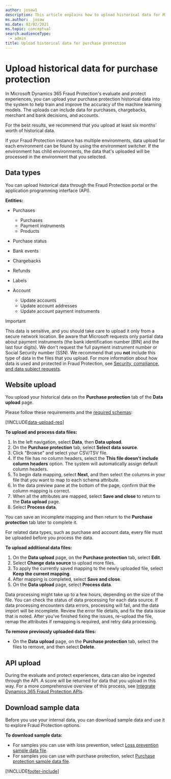 ```yaml
---
author: josaw1
description: This article explains how to upload historical data for Microsoft Dynamics 365 Fraud Protection.
ms.author:  josaw
ms.date: 02/02/2021
ms.topic: conceptual
search.audienceType:
  - admin
title: Upload historical data for purchase protection 
---
```


# Upload historical data for purchase protection 

In Microsoft Dynamics 365 Fraud Protection's evaluate and protect experiences, you can upload your purchase protection historical data into the system to help train and improve the accuracy of the machine learning models. The uploads can include data for purchases, chargebacks, merchant and bank decisions, and accounts.

For the best results, we recommend that you upload at least six months' worth of historical data.

If your Fraud Protection instance has multiple environments, data upload for each environment can be found by using the environment switcher. If the environment has child environments, the data that's uploaded will be processed in the environment that you selected.

## Data types

You can upload historical data through the Fraud Protection portal or the application programming interface (API).

**Entities:**

- Purchases

    - Purchases
    - Payment instruments
    - Products

- Purchase status
- Bank events
- Chargebacks
- Refunds
- Labels
- Account

    - Update accounts
    - Update account addresses
    - Update account payment instruments

> [!IMPORTANT]
> This data is sensitive, and you should take care to upload it only from a secure network location. Be aware that Microsoft requests only partial data about payment instruments (the bank identification number \[BIN\] and the last four digits). We don't request the full payment instrument number or Social Security number (SSN). We recommend that you **not** include this type of data in the files that you upload. For more information about how data is used and protected in Fraud Protection, see [Security, compliance, and data subject requests](security-compliance.md).

## Website upload

You upload your historical data on the **Purchase protection** tab of the **Data upload** page.

Please follow these requirements and the [required schemas](view-purchase-protection-schemas.md):

[!INCLUDE[data-upload-req](includes/data-upload-req.md)]

**To upload and process data files:**

1. In the left navigation, select **Data**, then **Data upload**.
1. On the **Purchase protection** tab, select **Select data source**.
1. Click "Browse" and select your CSV/TSV file.
1. If the file has no column headers, select the **This file doesn't include column headers** option. The system will automatically assign default column headers.
1. To begin data mapping, select **Next**, and then select the columns in your file that you want to map to each schema attribute.
1. In the data preview pane at the bottom of the page, confirm that the column mapping is correct.
1. When all the attributes are mapped, select **Save and close** to return to the **Data upload** page.
1. Select **Process data**.

You can save an incomplete mapping and then return to the **Purchase protection** tab later to complete it.

For related data types, such as purchase and account data, every file must be uploaded before you process the data.

**To upload additional data files:**

1. On the **Data upload** page, on the **Purchase protection** tab, select **Edit**.
1. Select **Change data source** to upload more files.
1. To apply the currently saved mapping to the newly uploaded file, select **Keep the current mapping**.
1. After mapping is completed, select **Save and close**.
1. On the **Data upload** page, select **Process data**.

Data processing might take up to a few hours, depending on the size of the file. You can check the status of data processing for each data source. If data processing encounters data errors, processing will fail, and the data import will be incomplete. Review the error file details, and fix the data issue that is noted. After you've finished fixing the issues, re-upload the file, remap the attributes if remapping is required, and retry data processing.

**To remove previously uploaded data files:**

- On the **Data upload** page, on the **Purchase protection** tab, select the files to remove, and then select **Delete**.

## API upload

During the evaluate and protect experiences, data can also be ingested through the API. A score will be returned for data that you upload in this way. For a more comprehensive overview of this process, see [Integrate Dynamics 365 Fraud Protection APIs](integrate-real-time-api.md).

## Download sample data

Before you use your internal data, you can download sample data and use it to explore Fraud Protection options.

**To download sample data:**

- For samples you can use with loss prevention, select [Loss prevention sample data file](https://download.microsoft.com/download/3/1/6/316b5f40-287d-48a3-ab3c-bf4c7a171cfc/LP1.zip).
- For samples you can use with purchase protection, select [Purchase protection sample data file](https://download.microsoft.com/download/c/6/a/c6a37f61-1d4c-4357-8b3c-0a6d78bcb3a1/PP1.zip).



[!INCLUDE[footer-include](includes/footer-banner.md)]
